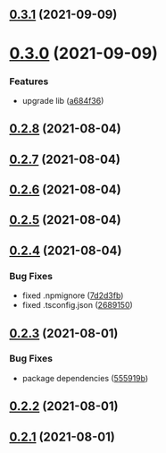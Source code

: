 ## [0.3.1](https://github.com/GiovanniCardamone/polyfull/compare/v0.3.0...v0.3.1) (2021-09-09)



# [0.3.0](https://github.com/GiovanniCardamone/polyfull/compare/v0.2.8...v0.3.0) (2021-09-09)


### Features

* upgrade lib ([a684f36](https://github.com/GiovanniCardamone/polyfull/commit/a684f36f616360e457b718fd62ebb120206b7c5f))



## [0.2.8](https://github.com/GiovanniCardamone/polyfull/compare/v0.2.7...v0.2.8) (2021-08-04)



## [0.2.7](https://github.com/GiovanniCardamone/polyfull/compare/v0.2.6...v0.2.7) (2021-08-04)



## [0.2.6](https://github.com/GiovanniCardamone/polyfull/compare/v0.2.5...v0.2.6) (2021-08-04)



## [0.2.5](https://github.com/GiovanniCardamone/polyfull/compare/v0.2.4...v0.2.5) (2021-08-04)



## [0.2.4](https://github.com/GiovanniCardamone/polyfull/compare/v0.2.3...v0.2.4) (2021-08-04)


### Bug Fixes

* fixed .npmignore ([7d2d3fb](https://github.com/GiovanniCardamone/polyfull/commit/7d2d3fb969a4cb055842e048f928311f9afa89dc))
* fixed .tsconfig.json ([2689150](https://github.com/GiovanniCardamone/polyfull/commit/26891501d94045dd55a1e6be07f18cfab6d70c66))



## [0.2.3](https://github.com/GiovanniCardamone/polyfull/compare/v0.2.2...v0.2.3) (2021-08-01)


### Bug Fixes

* package dependencies ([555919b](https://github.com/GiovanniCardamone/polyfull/commit/555919be9217f7695f65aa9a856116d7e763344e))



## [0.2.2](https://github.com/GiovanniCardamone/polyfull/compare/v0.2.1...v0.2.2) (2021-08-01)



## [0.2.1](https://github.com/GiovanniCardamone/polyfull/compare/v0.2.0...v0.2.1) (2021-08-01)



